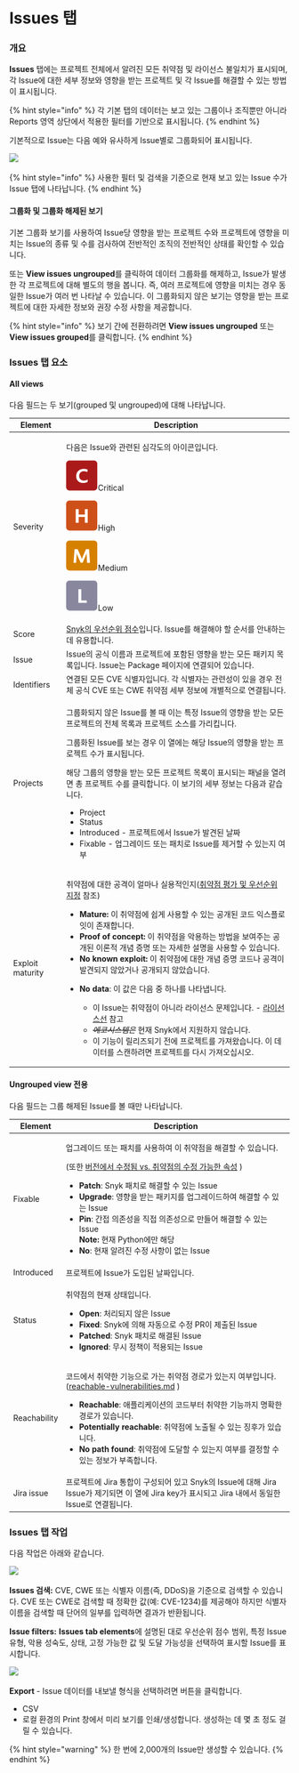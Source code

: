 # Issues 탭

### 개요

**Issues** 탭에는 프로젝트 전체에서 알려진 모든 취약점 및 라이선스 불일치가 표시되며, 각 Issue에 대한 세부 정보와 영향을 받는 프로젝트 및 각 Issue를 해결할 수 있는 방법이 표시됩니다.

{% hint style="info" %}
각 기본 탭의 데이터는 보고 있는 그룹이나 조직뿐만 아니라 Reports 영역 상단에서 적용한 필터를 기반으로 표시됩니다.
{% endhint %}

기본적으로 Issue는 다음 예와 유사하게 Issue별로 그룹화되어 표시됩니다.

![](../../.gitbook/assets/mceclip0-31-.png)

{% hint style="info" %}
사용한 필터 및 검색을 기준으로 현재 보고 있는 Issue 수가 Issue 탭에 나타납니다.
{% endhint %}

#### 그룹화 및 그룹화 해제된 보기

기본 그룹화 보기를 사용하여 Issue당 영향을 받는 프로젝트 수와 프로젝트에 영향을 미치는 Issue의 종류 및 수를 검사하여 전반적인 조직의 전반적인 상태를 확인할 수 있습니다.

또는 **View issues ungrouped**를 클릭하여 데이터 그룹화를 해제하고, Issue가 발생한 각 프로젝트에 대해 별도의 행을 봅니다. 즉, 여러 프로젝트에 영향을 미치는 경우 동일한 Issue가 여러 번 나타날 수 있습니다. 이 그룹화되지 않은 보기는 영향을 받는 프로젝트에 대한 자세한 정보와 권장 수정 사항을 제공합니다.

{% hint style="info" %}
보기 간에 전환하려면 **View issues ungrouped** 또는 **View issues grouped**를 클릭합니다.
{% endhint %}

### Issues 탭 요소

#### All views

다음 필드는 두 보기(grouped 및 ungrouped)에 대해 나타납니다.

| Element          | Description                                                                                                                                                                                                                                                                                                                                                                                                                                                                                                                                                                                                                                                                                                                                                              |
| ---------------- | ------------------------------------------------------------------------------------------------------------------------------------------------------------------------------------------------------------------------------------------------------------------------------------------------------------------------------------------------------------------------------------------------------------------------------------------------------------------------------------------------------------------------------------------------------------------------------------------------------------------------------------------------------------------------------------------------------------------------------------------------------------------------ |
| Severity         | <p>다음은 Issue와 관련된 심각도의 아이콘입니다.</p><p><img src="../../.gitbook/assets/image (3) (2).png" alt="">Critical</p><p><img src="../../.gitbook/assets/image (16).png" alt="">High</p><p><img src="../../.gitbook/assets/image (12).png" alt="">Medium</p><p><img src="../../.gitbook/assets/image (36).png" alt="">Low</p>                                                                                                                                                                                                                                                                                                                                                                                                                                                       |
| Score            | [Snyk의 우선순위 점수](https://docs.snyk.io/features/fixing-and-prioritizing-issues/starting-to-fix-vulnerabilities/snyk-priority-score)입니다. Issue를 해결해야 할 순서를 안내하는 데 유용합니다.                                                                                                                                                                                                                                                                                                                                                                                                                                                                                                                                                                                                    |
| Issue            | Issue의 공식 이름과 프로젝트에 포함된 영향을 받는 모든 패키지 목록입니다. Issue는 Package 페이지에 연결되어 있습니다.                                                                                                                                                                                                                                                                                                                                                                                                                                                                                                                                                                                                                                                                                              |
| Identifiers      | 연결된 모든 CVE 식별자입니다. 각 식별자는 관련성이 있을 경우 전체 공식 CVE 또는 CWE 취약점 세부 정보에 개별적으로 연결됩니다.                                                                                                                                                                                                                                                                                                                                                                                                                                                                                                                                                                                                                                                                                            |
| Projects         | <p></p><p>그룹화되지 않은 Issue를 볼 때 이는 특정 Issue의 영향을 받는 모든 프로젝트의 전체 목록과 프로젝트 소스를 가리킵니다.</p><p>그룹화된 Issue를 보는 경우 이 열에는 해당 Issue의 영향을 받는 프로젝트 수가 표시됩니다.</p><p>해당 그룹의 영향을 받는 모든 프로젝트 목록이 표시되는 패널을 열려면 총 프로젝트 수를 클릭합니다. 이 보기의 세부 정보는 다음과 같습니다.</p><ul><li>Project</li><li>Status</li><li>Introduced - 프로젝트에서 Issue가 발견된 날짜</li><li>Fixable - 업그레이드 또는 패치로 Issue를 제거할 수 있는지 여부</li></ul>                                                                                                                                                                                                                                                                                                                                                                                            |
| Exploit maturity | <p></p><p>취약점에 대한 공격이 얼마나 실용적인지(<a href="../fixing-and-prioritizing-issues/issue-management/evaluating-and-prioritizing-vulnerabilities.md">취약점 평가 및 우선순위 지정</a> 참조)</p><ul><li><strong>Mature:</strong> 이 취약점에 쉽게 사용할 수 있는 공개된 코드 익스플로잇이 존재합니다.</li><li><strong>Proof of concept:</strong> 이 취약점을 악용하는 방법을 보여주는 공개된 이론적 개념 증명 또는 자세한 설명을 사용할 수 있습니다.</li><li><strong>No known exploit:</strong> 이 취약점에 대한 개념 증명 코드나 공격이 발견되지 않았거나 공개되지 않았습니다.</li><li><p><strong>No data</strong>: 이 값은 다음 중 하나를 나타냅니다.</p><ul><li>이 Issue는 취약점이 아니라 라이선스 문제입니다. - <a href="../../snyk-products/snyk-open-source/licenses/">라이선스선</a> 참고</li><li><del><em>에코시스템은</em></del> 현재 Snyk에서 지원하지 않습니다.</li><li>이 기능이 릴리즈되기 전에 프로젝트를 가져왔습니다. 이 데이터를 스캔하려면 프로젝트를 다시 가져오십시오.</li></ul></li></ul> |

#### Ungrouped view 전용

다음 필드는 그룹 해제된 Issue를 볼 때만 나타납니다.

| **Element**  | **Description**                                                                                                                                                                                                                                                                                                                                                                                                                                                                                                         |
| ------------ | ----------------------------------------------------------------------------------------------------------------------------------------------------------------------------------------------------------------------------------------------------------------------------------------------------------------------------------------------------------------------------------------------------------------------------------------------------------------------------------------------------------------------- |
| Fixable      | <p>업그레이드 또는 패치를 사용하여 이 취약점을 해결할 수 있습니다.</p><p>(또한 <a href="https://support.snyk.io/hc/en-us/articles/4405034808209-Fixed-in-version-vs-fixable-attribute-in-vulnerabilities">버전에서 수정됨 vs. 취약점의 수정 가능한 속성</a> )</p><ul><li><strong>Patch</strong>: Snyk 패치로 해결할 수 있는 Issue</li><li><strong>Upgrade</strong>: 영향을 받는 패키지를 업그레이드하여 해결할 수 있는 Issue</li><li><strong>Pin</strong>: 간접 의존성을 직접 의존성으로 만들어 해결할 수 있는 Issue<br><strong>Note:</strong> 현재 Python에만 해당</li><li><strong>No</strong>: 현재 알려진 수정 사항이 없는 Issue</li></ul> |
| Introduced   | 프로젝트에 Issue가 도입된 날짜입니다.                                                                                                                                                                                                                                                                                                                                                                                                                                                                                                 |
| Status       | <p>취약점의 현재 상태입니다.</p><ul><li><strong>Open</strong>: 처리되지 않은 Issue</li><li><strong>Fixed</strong>: Snyk에 의해 자동으로 수정 PR이 제출된 Issue</li><li><strong>Patched</strong>: Snyk 패치로 해결된 Issue</li><li><strong>Ignored</strong>: 무시 정책이 적용되는 Issue</li></ul>                                                                                                                                                                                                                                                                     |
| Reachability | <p>코드에서 취약한 기능으로 가는 취약점 경로가 있는지 여부입니다. (<a data-mention href="../fixing-and-prioritizing-issues/prioritizing-issues/reachable-vulnerabilities.md">reachable-vulnerabilities.md</a> )</p><ul><li><strong>Reachable</strong>: 애플리케이션의 코드부터 취약한 기능까지 명확한 경로가 있습니다.</li><li><strong>Potentially reachable</strong>: 취약점에 노출될 수 있는 징후가 있습니다.</li><li><strong>No path found</strong>: 취약점에 도달할 수 있는지 여부를 결정할 수 있는 정보가 부족합니다.</li></ul>                                                                                        |
| Jira issue   | 프로젝트에 Jira 통합이 구성되어 있고 Snyk의 Issue에 대해 Jira Issue가 제기되면 이 열에 Jira key가 표시되고 Jira 내에서 동일한 Issue로 연결됩니다.                                                                                                                                                                                                                                                                                                                                                                                                                  |

### Issues 탭 작업

다음 작업은 아래와 같습니다.

![](../../.gitbook/assets/uuid-ef7a494d-8b10-9b28-dc63-3f9224519070-en.png)

**Issues 검색:** CVE, CWE 또는 식별자 이름(즉, DDoS)을 기준으로 검색할 수 있습니다. CVE 또는 CWE로 검색할 때 정확한 값(예: CVE-1234)를 제공해야 하지만 식별자 이름을 검색할 때 단어의 일부를 입력하면 결과가 반환됩니다.

**Issue filters:** **Issues tab elements**에 설명된 대로 우선순위 점수 범위, 특정 Issue 유형, 악용 성숙도, 상태, 고정 가능한 값 및 도달 가능성을 선택하여 표시할 Issue를 표시합니다.

![](../../.gitbook/assets/screenshot\_2020-07-30\_at\_11.30.19\_am.png)

**Export** - Issue 데이터를 내보낼 형식을 선택하려면 버튼을 클릭합니다.

* CSV
* 로컬 환경의 Print 창에서 미리 보기를 인쇄/생성합니다. 생성하는 데 몇 초 정도 걸릴 수 있습니다.

{% hint style="warning" %}
한 번에 2,000개의 Issue만 생성할 수 있습니다.
{% endhint %}
